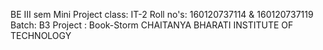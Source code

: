 BE III sem Mini Project
class: IT-2
Roll no's: 160120737114 & 160120737119
Batch: B3
Project : Book-Storm
CHAITANYA BHARATI INSTITUTE OF TECHNOLOGY

